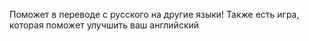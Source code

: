 Поможет в переводе с русского на другие языки! Также есть игра, которая поможет улучшить ваш английский

